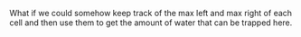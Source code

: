 What if we could somehow keep track of the max left and max right of each cell and then use them to get the amount of water that can be trapped here.
